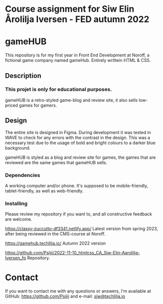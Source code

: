 

# Course assignment for Siw Elin Årolilja Iversen - FED autumn 2022


# gameHUB
This repository is for my first year in Front End Development at Noroff, a fictional game company named gameHub.
Entirely writtein HTML & CSS.

## Description

### This projet is only for educational purposes.

gameHUB is a retro-styled game-blog and review site, it also sells low-priced games for gamers. 

## Design
The entire site is designed in Figma. During development it was tested in WAVE to check for any errors with the contrast in the design. This was a necessary test due to the usage of bold and bright colours to a darker blue background.

gameHUB is styled as a blog and review site for games, the games that are reviewed are the same games that gameHUB sells.

### Dependencies

A working computer and/or phone. It's supposed to be mobile-friendly, tablet-friendly, as well as web-friendly.

### Installing

Please review my repository if you want to, and all constructive feedback are welcome.

https://classy-zuccutto-df3341.netlify.app/ Latest version from spring 2023, after being reviewed in the CMS-course at Noroff.

https://gamehub.techlilja.io/ Autumn 2022 version

https://github.com/Psijii/2022-11-10_htmlcss_CA_Siw-Elin-Aarolilja-Iversen_fp Repository.

# Contact

If you want to contact me with any questions or answers, I'm available at GitHub: https://github.com/Psijii
and e-mail: siw@techlilja.io


 
